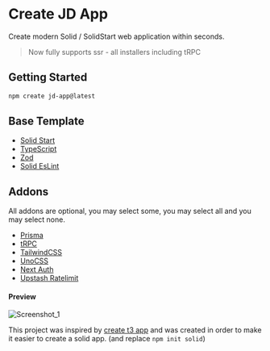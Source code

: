 # Create JD App

Create modern Solid / SolidStart web application within seconds.

> Now fully supports ssr - all installers including tRPC

## Getting Started

```bash
npm create jd-app@latest
```

## Base Template

- [Solid Start](https://github.com/solidjs/solid-start)
- [TypeScript](https://github.com/microsoft/TypeScript)
- [Zod](https://github.com/colinhacks/zod)
- [Solid EsLint](https://github.com/solidjs-community/eslint-plugin-solid)

## Addons

All addons are optional, you may select some, you may select all and you may select none.

- [Prisma](https://github.com/prisma/prisma)
- [tRPC](https://github.com/trpc/trpc)
- [TailwindCSS](https://github.com/tailwindlabs/tailwindcss)
- [UnoCSS](https://github.com/unocss/unocss)
- [Next Auth](https://github.com/nextauthjs/next-auth)
- [Upstash Ratelimit](https://github.com/upstash/ratelimit)

#### Preview

![Screenshot_1](https://user-images.githubusercontent.com/91349014/201010596-4578b981-4183-4197-be43-6e01ed582954.png)

This project was inspired by [create t3 app](https://github.com/t3-oss/create-t3-app) and was created in order to make it easier to create a solid app. (and replace `npm init solid`)
